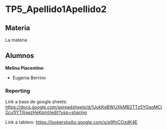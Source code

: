 # TP5_Apellido1Apellido2

## Materia
La materia

## Alumnos
**Melina Piacentino**
* Eugenia Berrino

### Reporting

Link a base de google sheets: https://docs.google.com/spreadsheets/d/1JokKqBWUXkMB2TTz5YGsqMCj2cu1IYTIIjsezHeKpmI/edit?usp=sharing

Link a tablero: https://lookerstudio.google.com/s/q9fnCOzdK4E
